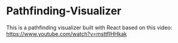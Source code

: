 # Pathfinding-Visualizer

This is a pathfinding visualizer built with React based on this video: https://www.youtube.com/watch?v=msttfIHHkak
